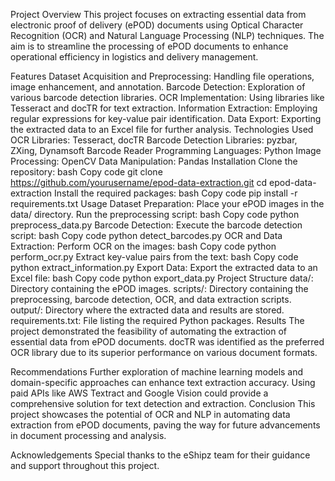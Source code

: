 Project Overview
This project focuses on extracting essential data from electronic proof of delivery (ePOD) documents using Optical Character Recognition (OCR) and Natural Language Processing (NLP) techniques. The aim is to streamline the processing of ePOD documents to enhance operational efficiency in logistics and delivery management.

Features
Dataset Acquisition and Preprocessing: Handling file operations, image enhancement, and annotation.
Barcode Detection: Exploration of various barcode detection libraries.
OCR Implementation: Using libraries like Tesseract and docTR for text extraction.
Information Extraction: Employing regular expressions for key-value pair identification.
Data Export: Exporting the extracted data to an Excel file for further analysis.
Technologies Used
OCR Libraries: Tesseract, docTR
Barcode Detection Libraries: pyzbar, ZXing, Dynamsoft Barcode Reader
Programming Languages: Python
Image Processing: OpenCV
Data Manipulation: Pandas
Installation
Clone the repository:
bash
Copy code
git clone https://github.com/yourusername/epod-data-extraction.git
cd epod-data-extraction
Install the required packages:
bash
Copy code
pip install -r requirements.txt
Usage
Dataset Preparation:
Place your ePOD images in the data/ directory.
Run the preprocessing script:
bash
Copy code
python preprocess_data.py
Barcode Detection:
Execute the barcode detection script:
bash
Copy code
python detect_barcodes.py
OCR and Data Extraction:
Perform OCR on the images:
bash
Copy code
python perform_ocr.py
Extract key-value pairs from the text:
bash
Copy code
python extract_information.py
Export Data:
Export the extracted data to an Excel file:
bash
Copy code
python export_data.py
Project Structure
data/: Directory containing the ePOD images.
scripts/: Directory containing the preprocessing, barcode detection, OCR, and data extraction scripts.
output/: Directory where the extracted data and results are stored.
requirements.txt: File listing the required Python packages.
Results
The project demonstrated the feasibility of automating the extraction of essential data from ePOD documents. docTR was identified as the preferred OCR library due to its superior performance on various document formats.

Recommendations
Further exploration of machine learning models and domain-specific approaches can enhance text extraction accuracy.
Using paid APIs like AWS Textract and Google Vision could provide a comprehensive solution for text detection and extraction.
Conclusion
This project showcases the potential of OCR and NLP in automating data extraction from ePOD documents, paving the way for future advancements in document processing and analysis.

Acknowledgements
Special thanks to the eShipz team for their guidance and support throughout this project.
